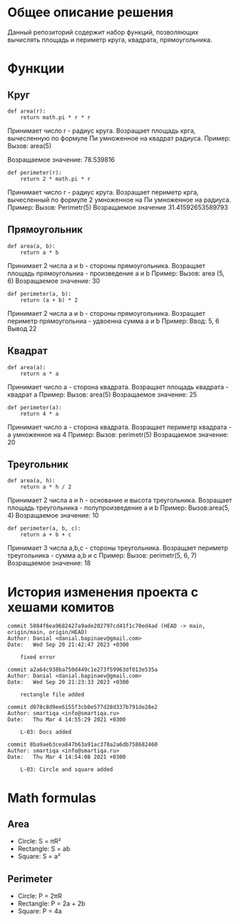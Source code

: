 # Общее описание решения
Данный репозиторий содержит набор функций, позволяющих вычислять площадь и периметр круга, квадрата, прямоугольника.
# Функции
## Круг
```
def area(r):
    return math.pi * r * r
```   
Принимает число r - радиус круга. Возращает площадь крга, вычесленную по формуле Пи умноженное на квадрат радиуса.
Пример:
Вызов: area(5)

Возращаемое значение: 78.539816

```
def perimeter(r):
    return 2 * math.pi * r
```
Принимает число r - радиус круга. Возращает периметр крга, вычесленный по формуле 2 умноженное на Пи умноженное на радиуса.
Пример:
Вызов: Perimetr(5)
Возращаемое значение 31.41592653589793

## Прямоугольник
```
def area(a, b):
    return a * b
```
Принимает 2 числа a и b - стороны прямоугольника. Возращает площадь прямоугольниа - произведение a и b
Пример:
Вызов: area (5, 6)
Возращаемое значение: 30
```
def perimeter(a, b):  
    return (a + b) * 2
```
Принимает 2 числа a и b - стороны прямоугольника. Возращает периметр прямоугольниа - удвоенна сумма a и b
Пример:
Ввод: 5, 6
Вывод 22
## Квадрат
```
def area(a):
    return a * a
```
Принимает число a - сторона квадрата. Возращает площадь квадрата - квадрат a
Пример:
Вызов: area(5)
Возращаемое значение: 25
```
def perimeter(a):
    return 4 * a
```
Принимает число a - сторона квадрата. Возращает периметр квадрата - a умноженное на 4
Пример:
Вызов: perimetr(5)
Возращаемое значение: 20
## Треугольник
```
def area(a, h): 
    return a * h / 2 
```
Принимает 2 числа a и h - основание и высота треугольника. Возращает площадь треугольника - полупроизведение a и b
Пример:
Вызов:area(5, 4)
Возращаемое значение: 10
```
def perimeter(a, b, c): 
    return a + b + c 
```
Принимает 3 числа a,b,c - стороны треугольника. Возращает периметр треугольника - сумма a,b и c
Пример:
Вызов: perimetr(5, 6, 7)
Возращаемое значение: 18

# История изменения проекта с хешами комитов
```
commit 5084f6ea9682427a9ade202797cd41f1c70ed4ad (HEAD -> main, origin/main, origin/HEAD)
Author: Danial <danial.bapinaev@gmail.com>
Date:   Wed Sep 20 21:42:47 2023 +0300

    fixed error

commit a2a64c938ba750d449c1e273f59963df013e535a
Author: Danial <danial.bapinaev@gmail.com>
Date:   Wed Sep 20 21:23:33 2023 +0300

    rectangle file added

commit d078c8d9ee6155f3cb0e577d28d337b791de28e2
Author: smartiqa <info@smartiqa.ru>
Date:   Thu Mar 4 14:55:29 2021 +0300

    L-03: Docs added

commit 8ba9aeb3cea847b63a91ac378a2a6db758682460
Author: smartiqa <info@smartiqa.ru>
Date:   Thu Mar 4 14:54:08 2021 +0300

    L-03: Circle and square added

```
# Math formulas
## Area
- Circle: S = πR²
- Rectangle: S = ab
- Square: S = a²

## Perimeter
- Circle: P = 2πR
- Rectangle: P = 2a + 2b
- Square: P = 4a
